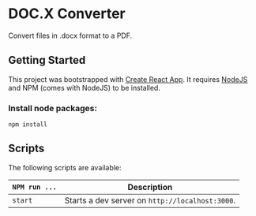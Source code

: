 # DOC.X Converter

Convert files in .docx format to a PDF.

## Getting Started

This project was bootstrapped with [Create React App](https://github.com/facebookincubator/create-react-app).
It requires [NodeJS](http://nodejs.org/) and NPM (comes with NodeJS) to be installed.

### Install node packages:

`npm install`

## Scripts

The following scripts are available:

`NPM run ...` | Description
---|---
`start` | Starts a dev server on `http://localhost:3000`.

